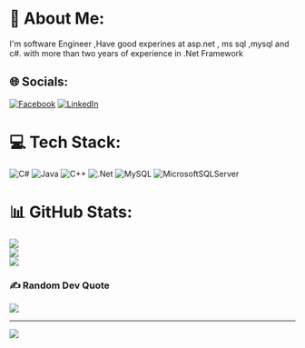# 💫 About Me:
I'm software Engineer ,Have good experines at asp.net , ms sql ,mysql and c#. with more than two years of experience in .Net Framework 


## 🌐 Socials:
[![Facebook](https://img.shields.io/badge/Facebook-%231877F2.svg?logo=Facebook&logoColor=white)](https://facebook.com/yousef.nedal.3) [![LinkedIn](https://img.shields.io/badge/LinkedIn-%230077B5.svg?logo=linkedin&logoColor=white)](https://linkedin.com/in/linkedin.com/in/yousef-aljazzar-65596a246) 

# 💻 Tech Stack:
![C#](https://img.shields.io/badge/c%23-%23239120.svg?style=for-the-badge&logo=c-sharp&logoColor=white) ![Java](https://img.shields.io/badge/java-%23ED8B00.svg?style=for-the-badge&logo=java&logoColor=white) ![C++](https://img.shields.io/badge/c++-%2300599C.svg?style=for-the-badge&logo=c%2B%2B&logoColor=white) ![.Net](https://img.shields.io/badge/.NET-5C2D91?style=for-the-badge&logo=.net&logoColor=white) ![MySQL](https://img.shields.io/badge/mysql-%2300f.svg?style=for-the-badge&logo=mysql&logoColor=white) ![MicrosoftSQLServer](https://img.shields.io/badge/Microsoft%20SQL%20Sever-CC2927?style=for-the-badge&logo=microsoft%20sql%20server&logoColor=white)
# 📊 GitHub Stats:
![](https://github-readme-stats.vercel.app/api?username=YousefAljazzar&theme=dark&hide_border=false&include_all_commits=false&count_private=false)<br/>
![](https://github-readme-streak-stats.herokuapp.com/?user=YousefAljazzar&theme=dark&hide_border=false)<br/>
![](https://github-readme-stats.vercel.app/api/top-langs/?username=YousefAljazzar&theme=dark&hide_border=false&include_all_commits=false&count_private=false&layout=compact)

### ✍️ Random Dev Quote
![](https://quotes-github-readme.vercel.app/api?type=vetical&theme=dark)

---
[![](https://visitcount.itsvg.in/api?id=YousefAljazzar&icon=1&color=0)](https://visitcount.itsvg.in)

